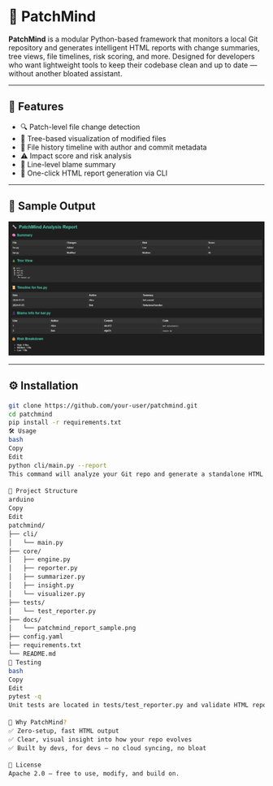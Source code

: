 # 🧠 PatchMind

**PatchMind** is a modular Python-based framework that monitors a local Git repository and generates intelligent HTML reports with change summaries, tree views, file timelines, risk scoring, and more. Designed for developers who want lightweight tools to keep their codebase clean and up to date — without another bloated assistant.

---

## 🚀 Features

- 🔍 Patch-level file change detection
- 🌳 Tree-based visualization of modified files
- 📅 File history timeline with author and commit metadata
- ⚠️ Impact score and risk analysis
- 👤 Line-level blame summary
- 🧾 One-click HTML report generation via CLI

---

## 📸 Sample Output

![PatchMind HTML Report Sample](docs/patchmind_report_sample.png)

---

## ⚙️ Installation

```bash
git clone https://github.com/your-user/patchmind.git
cd patchmind
pip install -r requirements.txt
🛠️ Usage
bash
Copy
Edit
python cli/main.py --report
This command will analyze your Git repo and generate a standalone HTML report as patchmind_report.html.

🧱 Project Structure
arduino
Copy
Edit
patchmind/
├── cli/
│   └── main.py
├── core/
│   ├── engine.py
│   ├── reporter.py
│   ├── summarizer.py
│   ├── insight.py
│   └── visualizer.py
├── tests/
│   └── test_reporter.py
├── docs/
│   └── patchmind_report_sample.png
├── config.yaml
├── requirements.txt
└── README.md
🧪 Testing
bash
Copy
Edit
pytest -q
Unit tests are located in tests/test_reporter.py and validate HTML report generation using mocks.

📌 Why PatchMind?
✅ Zero-setup, fast HTML output
✅ Clear, visual insight into how your repo evolves
✅ Built by devs, for devs — no cloud syncing, no bloat

📄 License
Apache 2.0 — free to use, modify, and build on.
